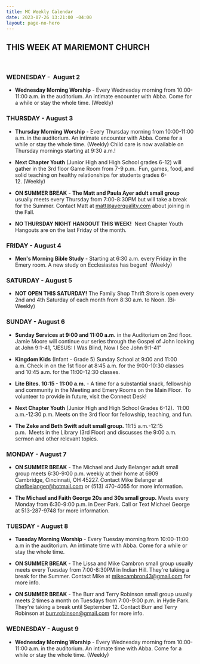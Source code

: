 ```yaml
---
title: MC Weekly Calendar
date: 2023-07-26 13:21:00 -04:00
layout: page-no-hero
---
```


## THIS WEEK AT MARIEMONT CHURCH
  
### WEDNESDAY -  August 2
* **Wednesday Morning Worship** - Every Wednesday morning from 10:00-11:00 a.m. in the auditorium. An intimate encounter with Abba. Come for a while or stay the whole time. (Weekly)


### THURSDAY - August 3
* **Thursday Morning Worship** - Every Thursday morning from 10:00-11:00 a.m. in the auditorium. An intimate encounter with Abba. Come for a while or stay the whole time. (Weekly) Child care is now available on Thursday mornings starting at 9:30 a.m.!


* **Next Chapter Youth** (Junior High and High School grades 6-12) will gather in the 3rd floor Game Room from 7-9 p.m.  Fun, games, food, and solid teaching on healthy relationships for students grades 6-12. (Weekly)

* **ON SUMMER BREAK** - **The Matt and Paula Ayer adult small group** usually meets every Thursday from 7:00-8:30PM but will take a break for the Summer. Contact Matt at matt@ayerquality.com about joining in the Fall.

* **NO THURSDAY NIGHT HANGOUT THIS WEEK!**  Next Chapter Youth Hangouts are on the last Friday of the month. 

### FRIDAY - August 4
* **Men's Morning Bible Study** - Starting at 6:30 a.m. every Friday in the Emery room. A new study on Ecclesiastes has begun!  (Weekly)

### SATURDAY - August 5
* **NOT OPEN THIS SATURDAY!** The Family Shop Thrift Store is open every 2nd and 4th Saturday of each month from 8:30 a.m. to Noon. (Bi-Weekly)


### SUNDAY - August 6
* **Sunday Services at 9:00 and 11:00 a.m.** in the Auditorium on 2nd floor. Jamie Moore will continue our series through the Gospel of John looking at John 9:1-41, "JESUS: I Was Blind, Now I See John 9:1-41"

* **Kingdom Kids** (Infant - Grade 5) Sunday School at 9:00 and 11:00 a.m. Check in on the 1st floor at 8:45 a.m. for the 9:00-10:30 classes and 10:45 a.m. for the 11:00-12:30 classes.

* **Lite Bites. 10:15 - 11:00 a.m.** - A time for a substantial snack, fellowship and community in the Meeting and Emery Rooms on the Main Floor.  To volunteer to provide in future, visit the Connect Desk!

* **Next Chapter Youth** (Junior High and High School Grades 6-12).  11:00 a.m.-12:30 p.m. Meets on the 3rd floor for fellowship, teaching, and fun.

* **The Zeke and Beth Swift adult small group.** 11:15 a.m.-12:15 p.m.  Meets in the Library (3rd Floor) and discusses the 9:00 a.m. sermon and other relevant topics.


### MONDAY - August 7
* **ON SUMMER BREAK** - The Michael and Judy Belanger adult small group meets 6:30-9:00 p.m. weekly at their home at 6909 Cambridge, Cincinnati, OH 45227. Contact Mike Belanger at chefbelanger@hotmail.com or (513) 470-4055 for more information.

* **The Michael and Faith George 20s and 30s small group.** Meets every Monday from 6:30-9:00 p.m. in Deer Park. Call or Text Michael George at 513-287-9748 for more information.

### TUESDAY - August 8
* **Tuesday Morning Worship** - Every Tuesday morning from 10:00-11:00 a.m in the auditorium. An intimate time with Abba. Come for a while or stay the whole time. 

* **ON SUMMER BREAK** - The Lissa and Mike Cambron small group usually meets every Tuesday from 7:00-8:30PM in Indian Hill. They're taking a break for the Summer. Contact Mike at mikecambron43@gmail.com for more info.

* **ON SUMMER BREAK** - The Burr and Terry Robinson small group usually meets 2 times a month on Tuesdays from 7:00-9:00 p.m. in Hyde Park. They're taking a break until September 12. Contact Burr and Terry Robinson at burr.robinson@gmail.com for more info.

### WEDNESDAY - August 9
* **Wednesday Morning Worship** - Every Wednesday morning from 10:00-11:00 a.m. in the auditorium. An intimate time with Abba. Come for a while or stay the whole time. (Weekly)
